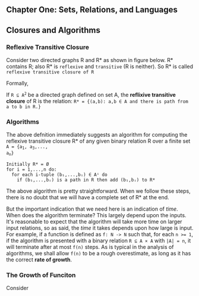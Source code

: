 Chapter One: Sets, Relations, and Languages
---------------

## Closures and Algorithms


### Reflexive Transitive Closure

Consider two directed graphs R and R\* as shown in figure below. R\* contains R; also R\* is `reflexive` and `transitive` (R is neither). So R\* is called `reflexive transitive closure of R`

Formally,

If <code>R ⊆ A<sup>2</sup></code> be a directed graph defined on set A, the **reflixive transitive closure** of R is the relation:  `R* = {(a,b): a,b ∈ A and there is path from a to b in R.}` 

### Algorithms

The above defnition immediately suggests an algorithm for computing the reflexive transitive closure R* of any given binary relation R over a finite set <code>A = {a<sub>1</sub>, a<sub>3</sub>,..., a<sub>n</sub>}</code>

``` 
Initially R* = Ø
for i = 1,...,n do:
  for each i-tuple (b₁,...,bᵢ) ∈ Aⁱ do
    if (b₁,...,bᵢ) is a path in R then add (b₁,bᵢ) to R*
```

The above algorithm is pretty straightforward. When we follow these steps, there is no doubt that we will have a complete set of R* at the end. 

But the important indication that we need here is an indication of *time*. When does the algorithm terminate? This largely depend upon the inputs. It's reasonable to expect that the algorithm will take more time on larger input relations, so as said, the *time* it takes depends upon how large is input. For example, if a function is defined as `f: N -> N`  such that, for each `n >= 1`, if the algorithm is presented with a binary relation `R ⊆ A × A` with `|A| = n`, it will terminate after at most `f(n)` steps. As is typical in the analysis of algorithms, we shall allow `f(n)` to be a rough overestimate, as long as it has the correct **rate of growth**. 


### The Growth of Funciton

Consider 
